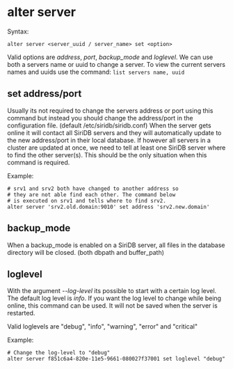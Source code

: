 alter server
============


Syntax:

	alter server <server_uuid / server_name> set <option>
	
Valid options are *address*, *port*, *backup_mode* and *loglevel*. We can use
both a servers name or uuid to change a server. To view the current servers 
names and uuids use the command: `list servers name, uuid`

set address/port
----------------
Usually its not required to change the servers address or port using this
command but instead you should change the address/port in the configuration
file. (default /etc/siridb/siridb.conf) When the server gets online it will 
contact all SiriDB servers and they will automatically update to the new
address/port in their local database. If however all servers in a cluster are
updated at once, we need to tell at least one SiriDB server where to find the 
other server(s). This should be the only situation when this command is 
required.

Example:

	# srv1 and srv2 both have changed to another address so
	# they are not able find each other. The command below
	# is executed on srv1 and tells where to find srv2.
	alter server 'srv2.old.domain:9010' set address 'srv2.new.domain'
		

backup_mode
-----------
When a backup_mode is enabled on a SiriDB server, all files in the database 
directory will be closed. (both dbpath and buffer_path)
	
	
loglevel
--------
With the argument *--log-level* its possible to start with a certain log level.
The default log level is *info*. If you want the log level to change while
being online, this command can be used. It will not be saved when the server is 
restarted.

Valid loglevels are "debug", "info", "warning", "error" and "critical"

Example:

	# Change the log-level to "debug"
	alter server f851c6a4-820e-11e5-9661-080027f37001 set loglevel "debug"
	


